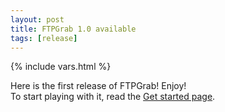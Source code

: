 ```yaml
---
layout: post
title: FTPGrab 1.0 available
tags: [release]
---
```

{% include vars.html %}

Here is the first release of FTPGrab! Enjoy!<br />
To start playing with it, read the [Get started page](/doc/get-started).